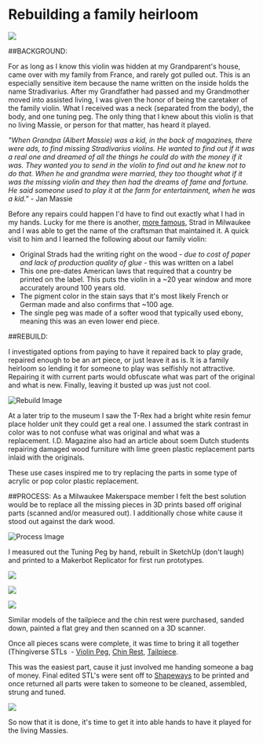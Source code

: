 # Rebuilding a family heirloom

![](http://milwaukeemakerspace.org/wp-content/uploads/2014/05/7760937818_79a3a8f99e_b-640x478.jpg)

##BACKGROUND:

For as long as I know this violin was hidden at my Grandparent's house, came over with my family from France, and rarely got pulled out. This is an especially sensitive item because the name written on the inside holds the name Stradivarius. After my Grandfather had passed and my Grandmother moved into assisted living, I was given the honor of being the caretaker of the family violin. What I received was a neck (separated from the body), the body, and one tuning peg. The only thing that I knew about this violin is that no living Massie, or person for that matter, has heard it played.

_"When Grandpa (Albert Massie) was a kid, in the back of magazines, there were ads, to find missing Stradivarius violins. He wanted to find out if it was a real one and dreamed of all the things he could do with the money if it was. They wanted you to send in the violin to find out and he knew not to do that. When he and grandma were married, they too thought what if it was the missing violin and they then had the dreams of fame and fortune. He said someone used to play it at the farm for entertainment, when he was a kid."_ - Jan Massie

Before any repairs could happen I'd have to find out exactly what I had in my hands. Lucky for me there is another, [more famous](http://www.nytimes.com/2014/02/07/us/stolen-stradivarius-violin-may-have-been-recovered.html?_r=0), Strad in Milwaukee and I was able to get the name of the craftsman that maintained it. A quick visit to him and I learned the following about our family violin:

*   Original Strads had the writing right on the wood - _due to cost of paper and lack of production quality of glue_ - this was written on a label
*   This one pre-dates American laws that required that a country be printed on the label. This puts the violin in a ~20 year window and more accurately around 100 years old.
*   The pigment color in the stain says that it's most likely French or German made and also confirms that ~100 age.
*   The single peg was made of a softer wood that typically used ebony, meaning this was an even lower end piece.


##REBUILD:

I investigated options from paying to have it repaired back to play grade, repaired enough to be an art piece, or just leave it as is. It is a family heirloom so lending it for someone to play was selfishly not attractive. Repairing it with current parts would obfuscate what was part of the original and what is new. Finally, leaving it busted up was just not cool.

![Rebuild Image](http://milwaukeemakerspace.org/wp-content/uploads/2014/05/IMG_20120925_130150-640x480.jpg)

At a later trip to the museum I saw the T-Rex had a bright white resin femur place holder unit they could get a real one. I assumed the stark contrast in color was to not confuse what was original and what was a replacement. I.D. Magazine also had an article about soem Dutch students repairing damaged wood furniture with lime green plastic replacement parts inlaid with the originals.

These use cases inspired me to try replacing the parts in some type of acrylic or pop color plastic replacement.

##PROCESS:
As a Milwaukee Makerspace member I felt the best solution would be to replace all the missing pieces in 3D prints based off original parts (scanned and/or measured out). I additionally chose white cause it stood out against the dark wood.

![Process Image](http://milwaukeemakerspace.org/wp-content/uploads/2014/05/7760977772_bc18ccb17a_b-640x478.jpg)

I measured out the Tuning Peg by hand, rebuilt in SketchUp (don't laugh) and printed to a Makerbot Replicator for first run prototypes.

![](http://milwaukeemakerspace.org/wp-content/uploads/2014/05/7760828672_239ceeb684_o-640x478.jpg)

![](http://milwaukeemakerspace.org/wp-content/uploads/2014/05/8064832329_ff57214536_b-640x425.jpg)

![](http://milwaukeemakerspace.org/wp-content/uploads/2014/05/IMG_20140114_203333-640x480.jpg)

Similar models of the tailpiece and the chin rest were purchased, sanded down, painted a flat grey and then scanned on a 3D scanner.

Once all pieces scans were complete, it was time to bring it all together (Thingiverse STLs  - [Violin Peg](http://www.thingiverse.com/thing:318523), [Chin Rest](http://www.thingiverse.com/thing:318528), [Tailpiece](http://www.thingiverse.com/thing:318526).

This was the easiest part, cause it just involved me handing someone a bag of money. Final edited STL's were sent off to [Shapeways](http://www.shapeways.com/) to be printed and once returned all parts were taken to someone to be cleaned, assembled, strung and tuned.

![](http://milwaukeemakerspace.org/wp-content/uploads/2014/05/14083146853_2c18454ecb_b-640x853.jpg")

So now that it is done, it's time to get it into able hands to have it played for the living Massies.